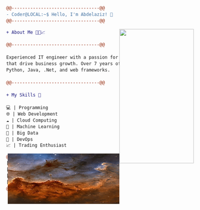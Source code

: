 ```diff
@@---------------------------------@@
- Coder@LOCAL:~$ Hello, I'm Abdelaziz! 👋
@@---------------------------------@@
```
<img align="right" src="mychar.gif" width="200"  height="360"/>


```diff
+ About Me 👨‍💻📈

@@---------------------------------@@

Experienced IT engineer with a passion for software solutions
that drive business growth. Over 7 years of expertise in
Python, Java, .Net, and web frameworks.

@@---------------------------------@@

+ My Skills 🚀

💻 | Programming
🌐 | Web Development
☁️ | Cloud Computing
🤖 | Machine Learning
💾 | Big Data
🚀 | DevOps
📈 | Trading Enthusiast

```


<img align="right" src="image.jpg" width="300" height="135"/>


```diff
@@---------------------------------@@
[:::::::::::::::::::::::::::::::::::]
[:::::[   CODED BY              ]:::] 
[:::::[          MrAbdelaziz    ]:::]
[:::::::::::::::::::::::::::::::::::]
@@---------------------------------@@

```
